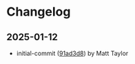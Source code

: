 # Changelog


## 2025-01-12
- initial-commit ([91ad3d8](https://github.com/mjt-engine/idb/commit/91ad3d8081138b9e065f59e3a4c0b3f50ac0cc6f)) by Matt Taylor
